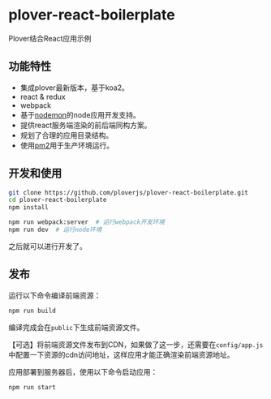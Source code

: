 # plover-react-boilerplate


Plover结合React应用示例


## 功能特性

- 集成plover最新版本，基于koa2。
- react & redux
- webpack
- 基于[nodemon](https://nodemon.io/)的node应用开发支持。
- 提供react服务端渲染的前后端同构方案。
- 规划了合理的应用目录结构。
- 使用[pm2](http://pm2.keymetrics.io/)用于生产环境运行。


## 开发和使用


```sh
git clone https://github.com/ploverjs/plover-react-boilerplate.git
cd plover-react-boilerplate
npm install

npm run webpack:server  # 运行webpack开发环境
npm run dev  # 运行node环境
```

之后就可以进行开发了。

## 发布

运行以下命令编译前端资源：

```sh
npm run build
```

编译完成会在`public`下生成前端资源文件。

【可选】将前端资源文件发布到CDN，如果做了这一步，还需要在`config/app.js`中配置一下资源的cdn访问地址，这样应用才能正确渲染前端资源地址。

应用部署到服务器后，使用以下命令启动应用：

```sh
npm run start
```
